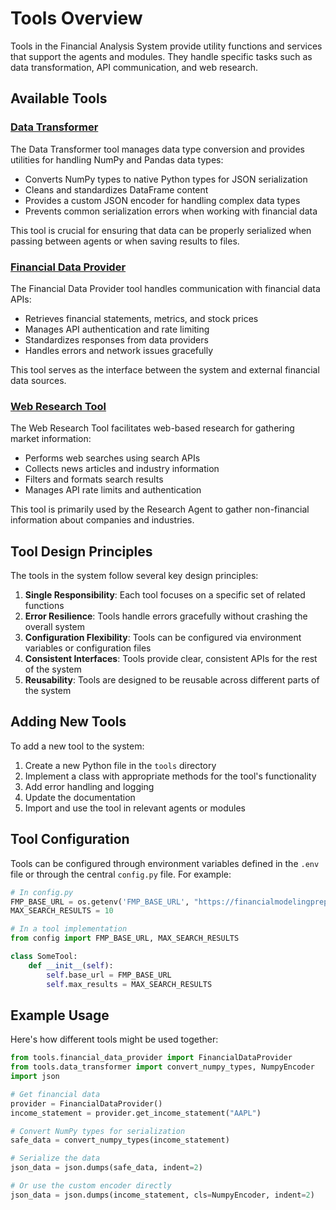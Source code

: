 # Tools Overview

Tools in the Financial Analysis System provide utility functions and services that support the agents and modules. They handle specific tasks such as data transformation, API communication, and web research.

## Available Tools

### [Data Transformer](data_transformer.md)

The Data Transformer tool manages data type conversion and provides utilities for handling NumPy and Pandas data types:

- Converts NumPy types to native Python types for JSON serialization
- Cleans and standardizes DataFrame content
- Provides a custom JSON encoder for handling complex data types
- Prevents common serialization errors when working with financial data

This tool is crucial for ensuring that data can be properly serialized when passing between agents or when saving results to files.

### [Financial Data Provider](financial_data_provider.md)

The Financial Data Provider tool handles communication with financial data APIs:

- Retrieves financial statements, metrics, and stock prices
- Manages API authentication and rate limiting
- Standardizes responses from data providers
- Handles errors and network issues gracefully

This tool serves as the interface between the system and external financial data sources.

### [Web Research Tool](web_research.md)

The Web Research Tool facilitates web-based research for gathering market information:

- Performs web searches using search APIs
- Collects news articles and industry information
- Filters and formats search results
- Manages API rate limits and authentication

This tool is primarily used by the Research Agent to gather non-financial information about companies and industries.

## Tool Design Principles

The tools in the system follow several key design principles:

1. **Single Responsibility**: Each tool focuses on a specific set of related functions
2. **Error Resilience**: Tools handle errors gracefully without crashing the overall system
3. **Configuration Flexibility**: Tools can be configured via environment variables or configuration files
4. **Consistent Interfaces**: Tools provide clear, consistent APIs for the rest of the system
5. **Reusability**: Tools are designed to be reusable across different parts of the system

## Adding New Tools

To add a new tool to the system:

1. Create a new Python file in the `tools` directory
2. Implement a class with appropriate methods for the tool's functionality
3. Add error handling and logging
4. Update the documentation
5. Import and use the tool in relevant agents or modules

## Tool Configuration

Tools can be configured through environment variables defined in the `.env` file or through the central `config.py` file. For example:

```python
# In config.py
FMP_BASE_URL = os.getenv('FMP_BASE_URL', "https://financialmodelingprep.com/api/v3")
MAX_SEARCH_RESULTS = 10

# In a tool implementation
from config import FMP_BASE_URL, MAX_SEARCH_RESULTS

class SomeTool:
    def __init__(self):
        self.base_url = FMP_BASE_URL
        self.max_results = MAX_SEARCH_RESULTS
```

## Example Usage

Here's how different tools might be used together:

```python
from tools.financial_data_provider import FinancialDataProvider
from tools.data_transformer import convert_numpy_types, NumpyEncoder
import json

# Get financial data
provider = FinancialDataProvider()
income_statement = provider.get_income_statement("AAPL")

# Convert NumPy types for serialization
safe_data = convert_numpy_types(income_statement)

# Serialize the data
json_data = json.dumps(safe_data, indent=2)

# Or use the custom encoder directly
json_data = json.dumps(income_statement, cls=NumpyEncoder, indent=2)
```
